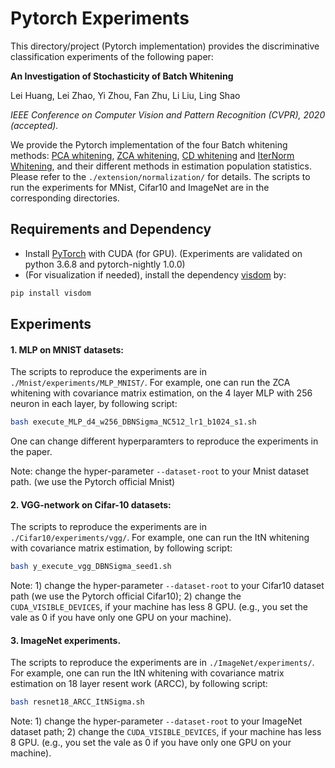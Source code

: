 # Pytorch Experiments
This directory/project (Pytorch implementation) provides the discriminative classification experiments of the following paper:

**An Investigation of Stochasticity of Batch Whitening** 

Lei Huang, Lei Zhao, Yi Zhou, Fan Zhu, Li Liu, Ling Shao

*IEEE Conference on Computer Vision and Pattern Recognition (CVPR), 2020 (accepted).*

We provide the Pytorch implementation of the four Batch whitening methods: [PCA whitening](https://github.com/princeton-vl/DecorrelatedBN), [ZCA whitening](https://github.com/princeton-vl/DecorrelatedBN), [CD whitening](https://github.com/AliaksandrSiarohin/wc-gan) and [IterNorm Whitening](https://github.com/huangleiBuaa/IterNorm), and their different methods in estimation population statistics. Please refer to the `./extension/normalization/` for details. The scripts to run the experiments for MNist, Cifar10 and ImageNet are in the corresponding directories.


## Requirements and Dependency
* Install [PyTorch](http://torch.ch) with CUDA (for GPU). (Experiments are validated on python 3.6.8 and pytorch-nightly 1.0.0)
* (For visualization if needed), install the dependency [visdom](https://github.com/facebookresearch/visdom) by:
```Bash
pip install visdom
 ```


## Experiments
 
 #### 1.  MLP on MNIST datasets:
 The scripts to reproduce the experiments are in `./Mnist/experiments/MLP_MNIST/`. For example, one can  run the ZCA whitening with covariance matrix estimation, on the 4 layer MLP with 256 neuron in each layer,  by following script: 
 ```Bash
bash execute_MLP_d4_w256_DBNSigma_NC512_lr1_b1024_s1.sh
 ```
 One can change different hyperparamters to reproduce the experiments in the paper. 
 
 Note: change the hyper-parameter `--dataset-root` to your Mnist dataset path. (we use the Pytorch official Mnist)
 
 #### 2.  VGG-network on Cifar-10 datasets:
 
The scripts to reproduce the experiments are in `./Cifar10/experiments/vgg/`. For example, one can  run the ItN whitening with covariance matrix estimation,  by following script: 
  ```Bash
bash y_execute_vgg_DBNSigma_seed1.sh
 ```
Note: 1) change the hyper-parameter `--dataset-root` to your Cifar10 dataset path (we use the Pytorch official Cifar10);
2) change the `CUDA_VISIBLE_DEVICES`, if your machine has less 8 GPU. (e.g., you set the vale as 0 if you have only one GPU on your machine).

#### 3. ImageNet experiments.

The scripts to reproduce the experiments are in `./ImageNet/experiments/`. For example, one can  run the ItN whitening with covariance matrix estimation on 18 layer resent work (ARCC),  by following script: 
  ```Bash
bash resnet18_ARCC_ItNSigma.sh
 ```
Note: 1) change the hyper-parameter `--dataset-root` to your ImageNet dataset path; 
2) change the `CUDA_VISIBLE_DEVICES`, if your machine has less 8 GPU. (e.g., you set the vale as 0 if you have only one GPU on your machine).
